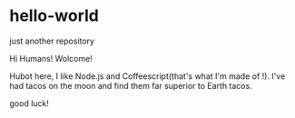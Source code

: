 # hello-world
just another repository

Hi Humans!
Wolcome!

Hubot here, I like Node.js and Coffeescript(that's what I'm made of !).
I've had tacos on the moon and find them far superior to Earth tacos.

good luck!
